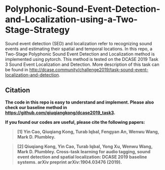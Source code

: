 # Polyphonic-Sound-Event-Detection-and-Localization-using-a-Two-Stage-Strategy

Sound event detection (SED) and localization refer to recognizing sound events and estimating their spatial and temporal locations. In this repo, a Two-Stage Polyphonic Sound Event Detection and Localization method is implemented using pytorch. This method is tested on the DCASE 2019 Task 3 Sound Event Localization and Detection. More description of this task can be found in http://dcase.community/challenge2019/task-sound-event-localization-and-detection.

## Citation

**The code in this repo is easy to understand and implement. Please also check our baseline method in https://github.com/qiuqiangkong/dcase2019_task3.**

**If you found our codes are useful, please cite the following papers:**

>**[1] Yin Cao, Qiuqiang Kong, Turab Iqbal, Fengyan An, Wenwu Wang, Mark D. Plumbley.**

>**[2] Qiuqiang Kong, Yin Cao, Turab Iqbal, Yong Xu, Wenwu Wang, Mark D. Plumbley. Cross-task learning for audio tagging, sound event detection and spatial localization: DCASE 2019 baseline systems. arXiv preprint arXiv:1904.03476 (2019).**

